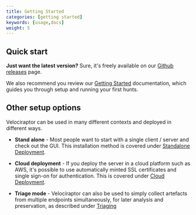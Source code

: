 ```yaml
---
title: Getting Started
categories: [getting started]
keywords: [usage,docs]
weight: 5
---
```


## Quick start

**Just want the latest version?** Sure, it's freely available on our
  [Github releases](https://github.com/velocidex/velociraptor) page.

<!-- **Want some ideas on what Velociraptor can do?** Have a look at
some [Use Cases](../use_cases) that we've developed based on real-life
cases.  -->

We also recommend you review our [Getting Started](../getting-started)
documentation, which guides you through setup and running your first
hunts.

## Other setup options

Velociraptor can be used in many different contexts and deployed in
different ways.

* **Stand alone** - Most people want to start with a single client /
    server and check out the GUI. This installation method is covered
    under [Standalone Deployment](./stand_alone).

* **Cloud deployment** - If you deploy the server in a cloud platform
    such as AWS, it's possible to use automatically minted SSL
    certificates and single sign-on for authentication. This is
    covered under [Cloud Deployment](./cloud).

* **Triage mode** - Velociraptor can also be used to simply collect
    artefacts from multiple endpoints simultaneously, for later
    analysis and preservation, as described under
    [Triaging](./triaging)
